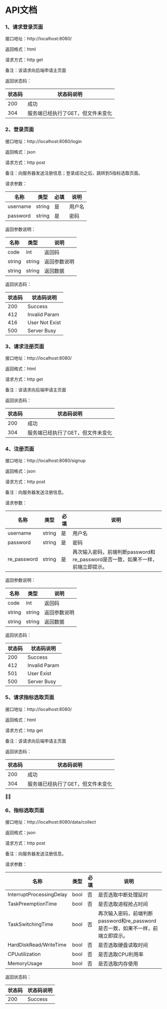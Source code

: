 # API文档

### 1、请求登录页面

接口地址：http://localhost:8080/

返回格式：html

请求方式：http get

备注：该请求向后端申请主页面

返回状态码：

| 状态码 | 状态码说明                        |
| ------ | --------------------------------- |
| 200    | 成功                              |
| 304    | 服务端已经执行了GET，但文件未变化 |



### 2、登录页面

接口地址：http://localhost:8080/login

返回格式：json

请求方式：http post

备注：向服务器发送注册信息；登录成功之后，跳转到5指标选取页面。

请求参数：

| 名称     | 类型   | 必填 | 说明   |
| -------- | ------ | ---- | ------ |
| username | string | 是   | 用户名 |
| password | string | 是   | 密码   |

返回参数说明：

| 名称   | 类型   | 说明         |
| ------ | ------ | ------------ |
| code   | int    | 返回码       |
| string | string | 返回参数说明 |
| string | string | 返回数据     |

返回状态码：

| 状态码 | 状态码说明     |
| ------ | -------------- |
| 200    | Success        |
| 412    | Invalid Param  |
| 416    | User Not Exist |
| 500    | Server Busy    |



### 3、请求注册页面

接口地址：http://localhost:8080/

返回格式：html

请求方式：http get

备注：该请求向后端申请主页面

返回状态码：

| 状态码 | 状态码说明                        |
| ------ | --------------------------------- |
| 200    | 成功                              |
| 304    | 服务端已经执行了GET，但文件未变化 |



### 4、注册页面

接口地址：http://localhost:8080/signup

返回格式：json

请求方式：http post

备注：向服务器发送注册信息。

请求参数：

| 名称        | 类型   | 必填 | 说明                                                         |
| ----------- | ------ | ---- | ------------------------------------------------------------ |
| username    | string | 是   | 用户名                                                       |
| password    | string | 是   | 密码                                                         |
| re_password | string | 是   | 再次输入密码，前端判断password和re_password是否一致，如果不一样，前端立即提示。 |

返回参数说明：

| 名称   | 类型   | 说明         |
| ------ | ------ | ------------ |
| code   | int    | 返回码       |
| string | string | 返回参数说明 |
| string | string | 返回数据     |

返回状态码：

| 状态码 | 状态码说明    |
| ------ | ------------- |
| 200    | Success       |
| 412    | Invalid Param |
| 501    | User Exist    |
| 500    | Server Busy   |



### 5、请求指标选取页面

接口地址：http://localhost:8080/

返回格式：html

请求方式：http get

备注：该请求向后端申请主页面

返回状态码：

| 状态码 | 状态码说明                        |
| ------ | --------------------------------- |
| 200    | 成功                              |
| 304    | 服务端已经执行了GET，但文件未变化 |





### 6、指标选取页面

接口地址：http://localhost:8080/data/collect

返回格式：json

请求方式：http post

备注：向服务器发送注册信息。

请求参数：

| 名称                     | 类型 | 必填 | 说明                                                         |
| ------------------------ | ---- | ---- | ------------------------------------------------------------ |
| InterruptProcessingDelay | bool | 否   | 是否选取中断处理延时                                         |
| TaskPreemptionTime       | bool | 否   | 是否选取进程抢占时间                                         |
| TaskSwitchingTime        | bool | 否   | 再次输入密码，前端判断password和re_password是否一致，如果不一样，前端立即提示。 |
| HardDiskRead/WriteTime   | bool | 否   | 是否选取硬盘读取时间                                         |
| CPUutilization           | bool | 否   | 是否选取CPU利用率                                            |
| MemoryUsage              | bool | 否   | 是否选取内存使用                                             |

返回状态码：

| 状态码 | 状态码说明 |
| ------ | ---------- |
| 200    | Success    |









































